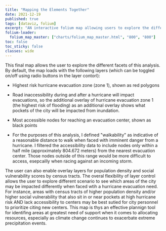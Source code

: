 ```yaml
---
title: "Mapping the Elements Together"
date: 2021-12-19
published: true
tags: [dataviz, folium]
excerpt: "AN interactive folium map allowing users to explore the different elements of this analysis and inform resource allocation decisions."
folium-loader:
  folium_map_master: ["charts/folium_map_master.html", "800", "800"]
toc: false
toc_sticky: false
classes: wide
---
```

This final map allows the user to explore the different facets of this analysis. By default, the map loads with the following layers (which can be toggled on/off using radio buttons in the layer contorl):
* Highest risk hurricane evacuation zone (zone 1), shown as red polygons
- Road inaccessibility during and after a hurricane will impact evacuations, so the additional overlay of hurricane evacuation zone 1 (the highest risk of flooding) as an additional overlay shows what pockets of the city will be impacted from inundation. 
* Most accessible nodes for reaching an evacuation center, shown as black points
- For the purposes of this analysis, I defined "walkability" as indicative of a reasonable distance to walk when faced with imminent danger from a hurricane. I filtered the accessibility data to include nodes only within a half mile (approximately 804.672 meters) from the nearest evacuation center. Those nodes outside of this range would be more difficult to access, esepcailly when racing against an incoming storm.

The user can also enable overlay layers for population density and social vulnerability scores by census tracts. The overal flexibility of layer control allows the user to explore different scenario to see which areas of the city may be impacted differently when faced wtih a hurricane evacuation need. For instance, areas with census tracts of higher population density and/or higher social vulnerability that also sit in or near pockets at high hurricane risk AND lack accessibility to centers may be best sutied for city personnel to prioritize citing new centers. This map is thys an effective plannign tool for identifing areas at greatest need of support when it comes to allocating resources, especially as climate change continues to exacerbate extreme precipitation events.
<div id="folium_map_master"></div>
